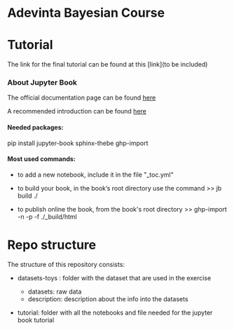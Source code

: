 # Adevinta Bayesian Course

# Tutorial
The link for the final tutorial can be found at this [link](to be included)


### About Jupyter Book

The official documentation page can be found [here](https://jupyterbook.org/intro.html)

A  recommended introduction can be found [here](https://ubc-dsci.github.io/jupyterdays/sessions/beuzen/jupyter_book_tutorial.html)

#### Needed packages:
pip install jupyter-book sphinx-thebe  ghp-import

#### Most used commands:
-  to add a new notebook, include it in the file "_toc.yml"

- to build your book, in the book’s root directory use the command >> jb build ./
- to publish online the book, from the book's root directory >> ghp-import -n -p -f ./_build/html




# Repo structure
The structure of this repository consists:

- datasets-toys : folder with the dataset that are used in the exercise 
    - datasets: raw data
    - description: description about the info into the datasets
    
- tutorial: folder with all the notebooks and file needed for the jupyter book tutorial
